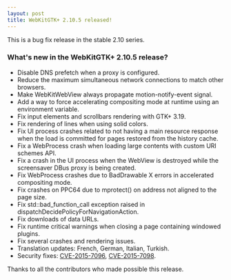 ```yaml
---
layout: post
title: WebKitGTK+ 2.10.5 released!
---
```


This is a bug fix release in the stable 2.10 series.

### What's new in the WebKitGTK+ 2.10.5 release?

 - Disable DNS prefetch when a proxy is configured.
 - Reduce the maximum simultaneous network connections to match other browsers.
 - Make WebKitWebView always propagate motion-notify-event signal.
 - Add a way to force accelerating compositing mode at runtime using an environment variable.
 - Fix input elements and scrollbars rendering with GTK+ 3.19.
 - Fix rendering of lines when using solid colors.
 - Fix UI process crashes related to not having a main resource response when the load is
   committed for pages restored from the history cache.
 - Fix a WebProcess crash when loading large contents with custom URI schemes API.
 - Fix a crash in the UI process when the WebView is destroyed while the screensaver DBus proxy
   is being created.
 - Fix WebProcess crashes due to BadDrawable X errors in accelerated compositing mode.
 - Fix crashes on PPC64 due to mprotect() on address not aligned to the page size.
 - Fix std::bad_function_call exception raised in dispatchDecidePolicyForNavigationAction.
 - Fix downloads of data URLs.
 - Fix runtime critical warnings when closing a page containing windowed plugins.
 - Fix several crashes and rendering issues.
 - Translation updates: French, German, Italian, Turkish.
 - Security fixes: [CVE-2015-7096](https://cve.mitre.org/cgi-bin/cvename.cgi?name=CVE-2015-7096), [CVE-2015-7098](https://cve.mitre.org/cgi-bin/cvename.cgi?name=CVE-2015-7098).

Thanks to all the contributors who made possible this release.
